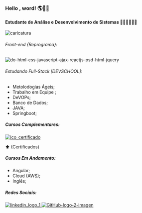 ### Hello , word!  🌎🌈🍀


#### Estudante de Análise e Desenvolvimento de Sistemas 👩🏽‍💻👩🏽‍🎓
![caricatura](https://user-images.githubusercontent.com/75143646/125164083-cb615700-e166-11eb-9301-38a44560c9a5.jpg)


###### Front-end {Reprograma}:


![do-html-css-javascript-ajax-reactjs-psd-html-jquery](https://user-images.githubusercontent.com/75143646/125165785-e59f3300-e16e-11eb-85bf-f1c564850f5c.jpg)



###### Estudando Full-Stack [DEVSCHOOL]:

* Metolodogias Ágeis;
* Trabalho em Equipe ;
* DeVOPs;
* Banco de Dados;
* JAVA;
* Springboot;


##### Cursos Complementares: 
[![ico_certificado](https://user-images.githubusercontent.com/75143646/125165147-16319d80-e16c-11eb-86f3-354d4cfa6255.jpg)
](https://drive.google.com/drive/folders/1OvU4b2aj0R3Cpfsl5gpv6NOcMLp2R8Le?usp=sharing)


⬆️ (Certificados) 


##### Cursos Em Andamento: 
* Angular;
* Cloud (AWS);
* Inglês;


##### Redes Sociais: 
[![linkedin_logo_1](https://user-images.githubusercontent.com/75143646/125165107-e5e9ff00-e16b-11eb-9e2f-e4e11c5c9dc6.jpg)
](https://www.linkedin.com/in/carla-oliveira-ads/)[![GitHub-logo-2-imagen](https://user-images.githubusercontent.com/75143646/125165494-8f7dc000-e16d-11eb-9b3f-f6063bab330b.jpg)
](https://github.com/carlaoliveiraads)



<!--
**carlaoliveiraads/carlaoliveiraads** is a ✨ _special_ ✨ repository because its `README.md` (this file) appears on your GitHub profile.

Here are some ideas to get you started:

- 🔭 I’m currently working on ...
- 🌱 I’m currently learning ...
- 👯 I’m looking to collaborate on ...
- 🤔 I’m looking for help with ...
- 💬 Ask me about ...
- 📫 How to reach me: ...
- 😄 Pronouns: ...
- ⚡ Fun fact: ...
-->



